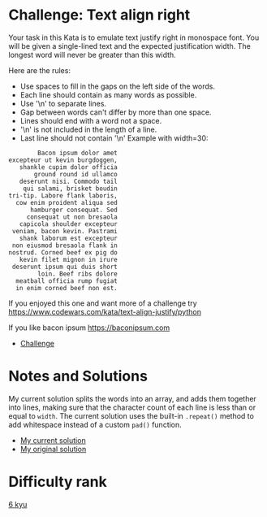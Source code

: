 # Challenge: Text align right

Your task in this Kata is to emulate text justify right in monospace font. You will be given a single-lined text and the expected justification width. The longest word will never be greater than this width.

Here are the rules:

- Use spaces to fill in the gaps on the left side of the words.
- Each line should contain as many words as possible.
- Use '\n' to separate lines.
- Gap between words can't differ by more than one space.
- Lines should end with a word not a space.
- '\n' is not included in the length of a line.
- Last line should not contain '\n'
  Example with width=30:

```
        Bacon ipsum dolor amet
excepteur ut kevin burgdoggen,
   shankle cupim dolor officia
       ground round id ullamco
   deserunt nisi. Commodo tail
    qui salami, brisket boudin
tri-tip. Labore flank laboris,
  cow enim proident aliqua sed
      hamburger consequat. Sed
     consequat ut non bresaola
   capicola shoulder excepteur
 veniam, bacon kevin. Pastrami
   shank laborum est excepteur
 non eiusmod bresaola flank in
nostrud. Corned beef ex pig do
   kevin filet mignon in irure
 deserunt ipsum qui duis short
        loin. Beef ribs dolore
  meatball officia rump fugiat
  in enim corned beef non est.
```

If you enjoyed this one and want more of a challenge try https://www.codewars.com/kata/text-align-justify/python

If you like bacon ipsum https://baconipsum.com

- [Challenge](https://www.codewars.com/kata/583601518d3b9b8d3b0000c9)

# Notes and Solutions

My current solution splits the words into an array, and adds them together into lines, making sure that the character count of each line is less than or equal to `width`. The current solution uses the built-in `.repeat()` method to add whitespace instead of a custom `pad()` function.

- [My current solution](solution.js)
- [My original solution](solution-original.js)

# Difficulty rank

[6 kyu](https://docs.codewars.com/gamification/ranks)
